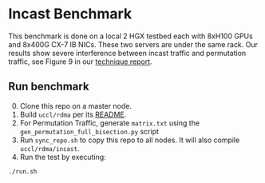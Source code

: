 # Incast Benchmark

This benchmark is done on a local 2 HGX testbed each with 8xH100 GPUs and 8x400G CX-7 IB NICs. These two servers are under the same rack. 
Our results show severe interference between incast traffic and permutation traffic, see Figure 9 in our [technique report](https://arxiv.org/pdf/2504.17307). 

## Run benchmark

0. Clone this repo on a master node.
1. Build `uccl/rdma` per its [README](../README.md). 
2. For Permutation Traffic, generate `matrix.txt` using the `gen_permutation_full_bisection.py` script
3. Run `sync_repo.sh` to copy this repo to all nodes. It will also compile `uccl/rdma/incast`.
4. ​Run the test by executing:

```shell
./run.sh
```